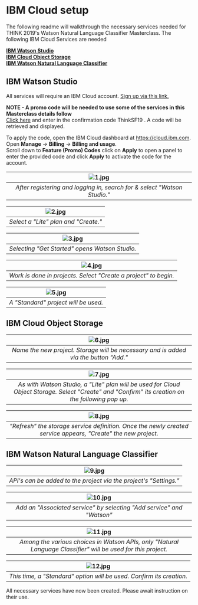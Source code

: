 # IBM Cloud setup
The following readme will walkthrough the necessary services needed for THINK 2019's Watson Natural Language Classifier Masterclass. The following IBM Cloud Services are needed

[**IBM Watson Studio**](#WatsonStudio)  
[**IBM Cloud Object Storage**](#Storage)  
[**IBM Watson Natural Language Classifier**](#API)  

## IBM Watson Studio <a name="WatsonStudio"></a>
All services will require an IBM Cloud account. [Sign up via this link.](https://ibm.biz/Bd2Sfe) 

**NOTE - A promo code will be needed to use some of the services in this Masterclass details follow**  
[Click here](https://developer.ibm.com/callforcode/featurecode) and enter in the confirmation code ThinkSF19 . A code will be retrieved and displayed.

To apply the code, open the IBM Cloud dashboard at https://cloud.ibm.com.  
Open **Manage** -> **Billing** -> **Billing and usage**.  
Scroll down to **Feature (Promo) Codes** click on **Apply** to open a panel to enter the provided code and click **Apply** to activate the code for the account.

| ![1.jpg](https://github.com/PubChimps/think2019/blob/master/setup/images/1.jpg?raw=true) |  
|:--:| 
| *After registering and logging in, search for & select "Watson Studio."* |

| ![2.jpg](https://github.com/PubChimps/think2019/blob/master/setup/images/2.jpg?raw=true) |  
|:--:| 
| *Select a "Lite" plan and "Create."* |

| ![3.jpg](https://github.com/PubChimps/think2019/blob/master/setup/images/3.jpg?raw=true) |  
|:--:| 
| *Selecting "Get Started" opens Watson Studio.* |

| ![4.jpg](https://github.com/PubChimps/think2019/blob/master/setup/images/4.jpg?raw=true) |  
|:--:| 
| *Work is done in projects. Select "Create a project" to begin.* |

| ![5.jpg](https://github.com/PubChimps/think2019/blob/master/setup/images/5.jpg?raw=true) |  
|:--:| 
| *A "Standard" project will be used.* |

## IBM Cloud Object Storage <a name="Storage"></a>

| ![6.jpg](https://github.com/PubChimps/think2019/blob/master/setup/images/6.jpg?raw=true) |  
|:--:| 
| *Name the new project. Storage will be necessary and is added via the button "Add."* |

| ![7.jpg](https://github.com/PubChimps/think2019/blob/master/setup/images/7.jpg?raw=true) |  
|:--:| 
| *As with Watson Studio, a "Lite" plan will be used for Cloud Object Storage. Select "Create" and "Confirm" its creation on the following pop up.* |

| ![8.jpg](https://github.com/PubChimps/think2019/blob/master/setup/images/8.jpg?raw=true) |  
|:--:| 
| *"Refresh" the storage service definition. Once the newly created service appears, "Create" the new project.* |

## IBM Watson Natural Language Classifier <a name="API"></a>
| ![9.jpg](https://github.com/PubChimps/think2019/blob/master/setup/images/9.jpg?raw=true) |  
|:--:| 
| *API's can be added to the project via the project's "Settings."* |

| ![10.jpg](https://github.com/PubChimps/think2019/blob/master/setup/images/10.jpg?raw=true) |  
|:--:| 
| *Add an "Associated service" by selecting "Add service" and "Watson"* |

| ![11.jpg](https://github.com/PubChimps/think2019/blob/master/setup/images/11.jpg?raw=true) |  
|:--:| 
| *Among the various choices in Watson APIs, only "Natural Language Classifier" will be used for this project.* |

| ![12.jpg](https://github.com/PubChimps/think2019/blob/master/setup/images/12.jpg?raw=true) |  
|:--:| 
| *This time, a "Standard" option will be used. Confirm its creation.* |

All necessary services have now been created. Please await instruction on their use.
